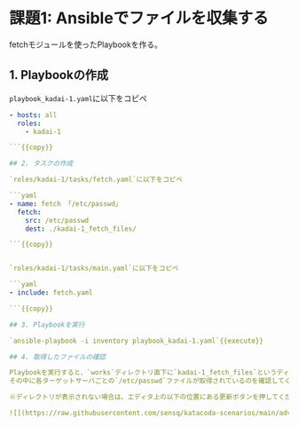 # 課題1: Ansibleでファイルを収集する

fetchモジュールを使ったPlaybookを作る。

## 1. Playbookの作成

`playbook_kadai-1.yaml`に以下をコピペ

```yaml
- hosts: all
  roles:
    - kadai-1

```{{copy}}

## 2. タスクの作成

`roles/kadai-1/tasks/fetch.yaml`に以下をコピペ

```yaml
- name: fetch 「/etc/passwd」
  fetch:
    src: /etc/passwd
    dest: ./kadai-1_fetch_files/

```{{copy}}


`roles/kadai-1/tasks/main.yaml`に以下をコピペ

```yaml
- include: fetch.yaml

```{{copy}}

## 3. Playbookを実行

`ansible-playbook -i inventory playbook_kadai-1.yaml`{{execute}}

## 4. 取得したファイルの確認

Playbookを実行すると、`works`ディレクトリ直下に`kadai-1_fetch_files`というディレクトリが表示されます。  
その中に各ターゲットサーバごとの`/etc/passwd`ファイルが取得されているのを確認してください。  

※ディレクトリが表示されない場合は、エディタ上の以下の位置にある更新ボタンを押してください。

![](https://raw.githubusercontent.com/sensq/katacoda-scenarios/main/adv1/img/refresh.png)
